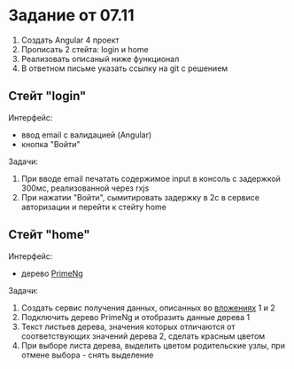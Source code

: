 # Задание от 07.11

1. Создать Angular 4 проект
1. Прописать 2 стейта: login и home
1. Реализовать описаный ниже функционал
1. В ответном письме указать ссылку на git с решением

## Стейт "login"

Интерфейс:

- ввод email с валидацией (Angular)
- кнопка "Войти"

Задачи:

1. При вводе email печатать содержимое input в консоль с задержкой 300мс, реализованной через rxjs
1. При нажатии "Войти", сымитировать задержку в 2с в сервисе авторизации и перейти к стейту home

## Стейт "home"

Интерфейс:

- дерево [PrimeNg](https://www.primefaces.org/primeng/#/tree)

Задачи:

1. Создать сервис получения данных, описанных во [вложениях](attachment) 1 и 2 
1. Подключить дерево PrimeNg и отобразить данные дерева 1
1. Текст листьев дерева, значения которых отличаются от соответствующих значений дерева 2, сделать красным цветом
1. При выборе листа дерева, выделить цветом родительские узлы, при отмене выбора - снять выделение
